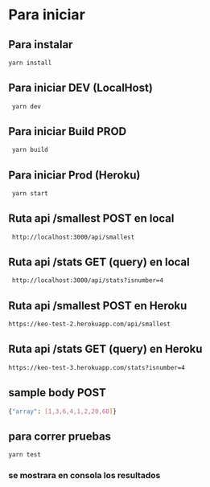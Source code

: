 # Para iniciar

## Para instalar

```bash
yarn install
```

## Para iniciar DEV (LocalHost)

```bash
 yarn dev
```

## Para iniciar Build PROD

```bash
 yarn build
```

## Para iniciar Prod (Heroku)

```bash
 yarn start
```

## Ruta api /smallest POST en local

```bash
 http://localhost:3000/api/smallest
```

## Ruta api /stats GET (query) en local

```bash
 http://localhost:3000/api/stats?isnumber=4
```

## Ruta api /smallest POST en Heroku

```bash
https://keo-test-2.herokuapp.com/api/smallest
```

## Ruta api /stats GET (query) en Heroku

```bash
https://keo-test-3.herokuapp.com/stats?isnumber=4
```

## sample body POST

```bash
{"array": [1,3,6,4,1,2,20,60]}
```

## para correr pruebas

```bash
yarn test
```

### se mostrara en consola los resultados
